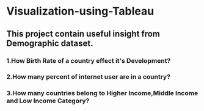 # Visualization-using-Tableau
## This project contain  useful insight from Demographic dataset.
### 1.How Birth Rate of a country effect it's Development?
### 2.How many percent of internet user are in a country?
### 3.How many countries belong to Higher Income,Middle Income and Low Income Category?
